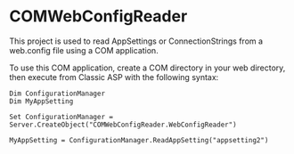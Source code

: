 # COMWebConfigReader
This project is used to read AppSettings or ConnectionStrings from a web.config file using a COM application.  

To use this COM application, create a COM directory in your web directory, then execute from Classic ASP with 
the following syntax:

```VB
Dim ConfigurationManager
Dim MyAppSetting

Set ConfigurationManager = Server.CreateObject("COMWebConfigReader.WebConfigReader")

MyAppSetting = ConfigurationManager.ReadAppSetting("appsetting2")
```
